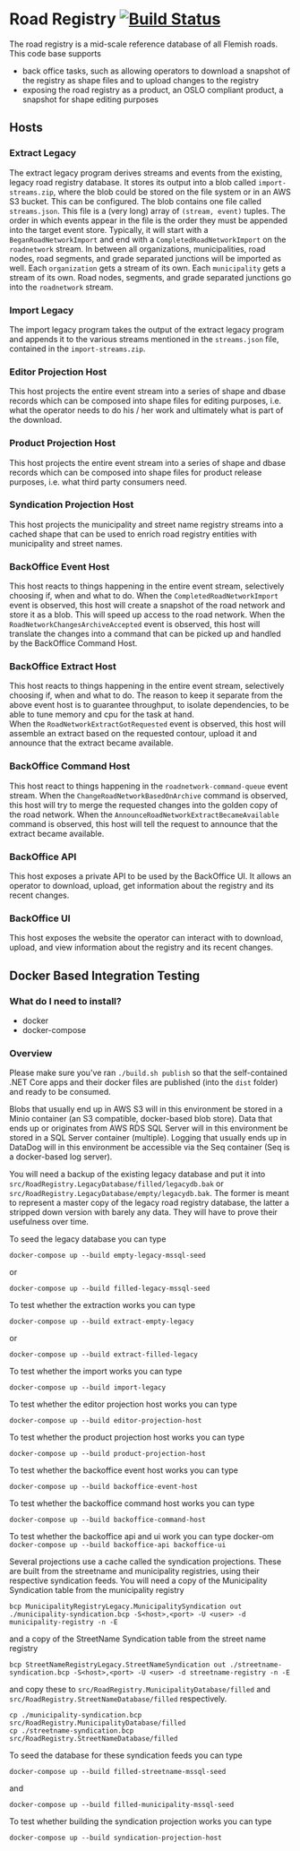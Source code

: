 # Road Registry [![Build Status](https://github.com/Informatievlaanderen/road-registry/workflows/CI/badge.svg)](https://github.com/Informatievlaanderen/road-registry/actions)

The road registry is a mid-scale reference database of all Flemish roads. This code base supports

- back office tasks, such as allowing operators to download a snapshot of the registry as shape files and to upload changes to the registry
- exposing the road registry as a product, an OSLO compliant product, a snapshot for shape editing purposes

## Hosts

### Extract Legacy

The extract legacy program derives streams and events from the existing, legacy road registry database.
It stores its output into a blob called `import-streams.zip`, where the blob could be stored on the file system or in an AWS S3 bucket. This can be configured.
The blob contains one file called `streams.json`. This file is a (very long) array of `(stream, event)` tuples.
The order in which events appear in the file is the order they must be appended into the target event store.
Typically, it will start with a `BeganRoadNetworkImport` and end with a `CompletedRoadNetworkImport` on the `roadnetwork` stream.
In between all organizations, municipalities, road nodes, road segments, and grade separated junctions will be imported as well.
Each `organization` gets a stream of its own. Each `municipality` gets a stream of its own. Road nodes, segments, and grade separated junctions go into the `roadnetwork` stream.

### Import Legacy

The import legacy program takes the output of the extract legacy program and appends it to the various streams mentioned in the `streams.json` file, contained in the `import-streams.zip`.

### Editor Projection Host

This host projects the entire event stream into a series of shape and dbase records which can be composed into shape files for editing purposes, i.e. what the operator needs to do his / her work and ultimately what is part of the download.

### Product Projection Host

This host projects the entire event stream into a series of shape and dbase records which can be composed into shape files for product release purposes, i.e. what third party consumers need.

### Syndication Projection Host

This host projects the municipality and street name registry streams into a cached shape that can be used to enrich road registry entities with municipality and street names.

### BackOffice Event Host

This host reacts to things happening in the entire event stream, selectively choosing if, when and what to do.
When the `CompletedRoadNetworkImport` event is observed, this host will create a snapshot of the road network and store it as a blob. This will speed up access to the road network.
When the `RoadNetworkChangesArchiveAccepted` event is observed, this host will translate the changes into a command that can be picked up and handled by the BackOffice Command Host.

### BackOffice Extract Host

This host reacts to things happening in the entire event stream, selectively choosing if, when and what to do.
The reason to keep it separate from the above event host is to guarantee throughput, to isolate dependencies, to be able to tune memory and cpu for the task at hand.  
When the `RoadNetworkExtractGotRequested` event is observed, this host will assemble an extract based on the requested contour, upload it and announce that the extract became available.

### BackOffice Command Host

This host react to things happening in the `roadnetwork-command-queue` event stream.
When the `ChangeRoadNetworkBasedOnArchive` command is observed, this host will try to merge the requested changes into the golden copy of the road network.
When the `AnnounceRoadNetworkExtractBecameAvailable` command is observed, this host will tell the request to announce that the extract became available.

### BackOffice API

This host exposes a private API to be used by the BackOffice UI.
It allows an operator to download, upload, get information about the registry and its recent changes.

### BackOffice UI

This host exposes the website the operator can interact with to download, upload, and view information about the registry and its recent changes.

## Docker Based Integration Testing

### What do I need to install?

- docker
- docker-compose

### Overview

Please make sure you've ran `./build.sh publish` so that the self-contained .NET Core apps and their docker files are published (into the `dist` folder)
and ready to be consumed.

Blobs that usually end up in AWS S3 will in this environment be stored in a Minio container (an S3 compatible, docker-based blob store).
Data that ends up or originates from AWS RDS SQL Server will in this environment be stored in a SQL Server container (multiple).
Logging that usually ends up in DataDog will in this environment be accessible via the Seq container (Seq is a docker-based log server).

You will need a backup of the existing legacy database and put it into `src/RoadRegistry.LegacyDatabase/filled/legacydb.bak` or `src/RoadRegistry.LegacyDatabase/empty/legacydb.bak`.
The former is meant to represent a master copy of the legacy road registry database, the latter a stripped down version with barely any data. They will have to prove their usefulness over time.

To seed the legacy database you can type

`docker-compose up --build empty-legacy-mssql-seed`

or

`docker-compose up --build filled-legacy-mssql-seed`

To test whether the extraction works you can type

`docker-compose up --build extract-empty-legacy`

or

`docker-compose up --build extract-filled-legacy`

To test whether the import works you can type

`docker-compose up --build import-legacy`

To test whether the editor projection host works you can type

`docker-compose up --build editor-projection-host`

To test whether the product projection host works you can type

`docker-compose up --build product-projection-host`

To test whether the backoffice event host works you can type

`docker-compose up --build backoffice-event-host`

To test whether the backoffice command host works you can type

`docker-compose up --build backoffice-command-host`

To test whether the backoffice api and ui work you can type
docker-om
`docker-compose up --build backoffice-api backoffice-ui`

Several projections use a cache called the syndication projections. 
These are built from the streetname and municipality registries, using their respective syndication feeds.
You will need a copy of the Municipality Syndication table from the municipality registry

`bcp MunicipalityRegistryLegacy.MunicipalitySyndication out ./municipality-syndication.bcp -S<host>,<port> -U <user> -d municipality-registry -n -E`

and a copy of the StreetName Syndication table from the street name registry

`bcp StreetNameRegistryLegacy.StreetNameSyndication out ./streetname-syndication.bcp -S<host>,<port> -U <user> -d streetname-registry -n -E`

and copy these to `src/RoadRegistry.MunicipalityDatabase/filled` and `src/RoadRegistry.StreetNameDatabase/filled` respectively.

```
cp ./municipality-syndication.bcp src/RoadRegistry.MunicipalityDatabase/filled
cp ./streetname-syndication.bcp src/RoadRegistry.StreetNameDatabase/filled

```

To seed the database for these syndication feeds you can type

`docker-compose up --build filled-streetname-mssql-seed`

and

`docker-compose up --build filled-municipality-mssql-seed`

To test whether building the syndication projection works you can type

`docker-compose up --build syndication-projection-host`

